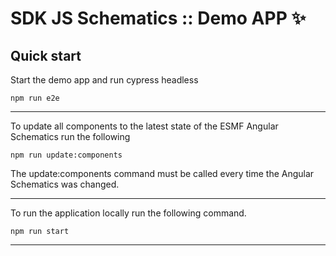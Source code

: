 # SDK JS Schematics :: Demo APP ✨

## Quick start

Start the demo app and run cypress headless

```
npm run e2e
```

---

To update all components to the latest state of the ESMF Angular Schematics run the following 

```
npm run update:components
```

The update:components command must be called every time the Angular Schematics was changed.

---
To run the application locally run the following command.

```
npm run start
```

---
